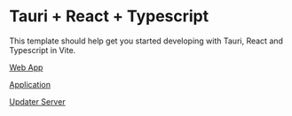 # Tauri + React + Typescript

This template should help get you started developing with Tauri, React and Typescript in Vite.

[Web App](https://tauri-react-template.vercel.app)

[Application](https://github.com/tanishq-singh-2301/tauri-react-template/releases/latest)

[Updater Server](https://tauri-react-updater.deno.dev)